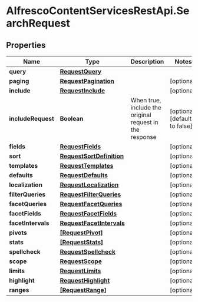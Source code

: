 # AlfrescoContentServicesRestApi.SearchRequest

## Properties
Name | Type | Description | Notes
------------ | ------------- | ------------- | -------------
**query** | [**RequestQuery**](RequestQuery.md) |  | 
**paging** | [**RequestPagination**](RequestPagination.md) |  | [optional] 
**include** | [**RequestInclude**](RequestInclude.md) |  | [optional] 
**includeRequest** | **Boolean** | When true, include the original request in the response | [optional] [default to false]
**fields** | [**RequestFields**](RequestFields.md) |  | [optional] 
**sort** | [**RequestSortDefinition**](RequestSortDefinition.md) |  | [optional] 
**templates** | [**RequestTemplates**](RequestTemplates.md) |  | [optional] 
**defaults** | [**RequestDefaults**](RequestDefaults.md) |  | [optional] 
**localization** | [**RequestLocalization**](RequestLocalization.md) |  | [optional] 
**filterQueries** | [**RequestFilterQueries**](RequestFilterQueries.md) |  | [optional] 
**facetQueries** | [**RequestFacetQueries**](RequestFacetQueries.md) |  | [optional] 
**facetFields** | [**RequestFacetFields**](RequestFacetFields.md) |  | [optional] 
**facetIntervals** | [**RequestFacetIntervals**](RequestFacetIntervals.md) |  | [optional] 
**pivots** | [**[RequestPivot]**](RequestPivot.md) |  | [optional] 
**stats** | [**[RequestStats]**](RequestStats.md) |  | [optional] 
**spellcheck** | [**RequestSpellcheck**](RequestSpellcheck.md) |  | [optional] 
**scope** | [**RequestScope**](RequestScope.md) |  | [optional] 
**limits** | [**RequestLimits**](RequestLimits.md) |  | [optional] 
**highlight** | [**RequestHighlight**](RequestHighlight.md) |  | [optional] 
**ranges** | [**[RequestRange]**](RequestRange.md) |  | [optional] 


